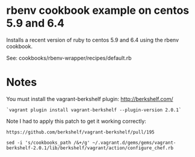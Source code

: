 # rbenv cookbook example on centos 5.9 and 6.4

Installs a recent version of ruby to centos 5.9 and 6.4 using the rbenv
cookbook.

See: cookbooks/rbenv-wrapper/recipes/default.rb

# Notes

You must install the vagrant-berkshelf plugin: http://berkshelf.com/

	`vagrant plugin install vagrant-berkshelf --plugin-version 2.0.1`

Note I had to apply this patch to get it working correctly:

	https://github.com/berkshelf/vagrant-berkshelf/pull/195

	sed -i 's/cookbooks_path /&+/g' ~/.vagrant.d/gems/gems/vagrant-berkshelf-2.0.1/lib/berkshelf/vagrant/action/configure_chef.rb
